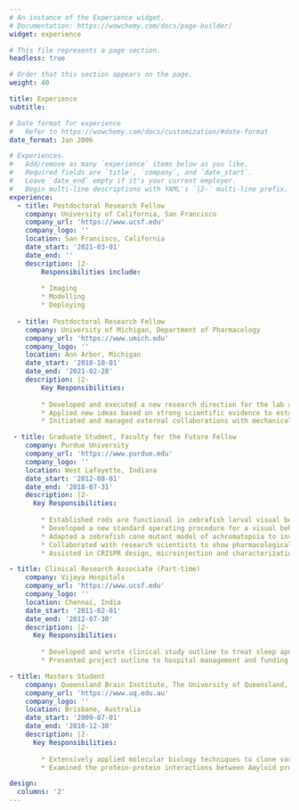 ```yaml
---
# An instance of the Experience widget.
# Documentation: https://wowchemy.com/docs/page-builder/
widget: experience

# This file represents a page section.
headless: true

# Order that this section appears on the page.
weight: 40

title: Experience
subtitle:

# Date format for experience
#   Refer to https://wowchemy.com/docs/customization/#date-format
date_format: Jan 2006

# Experiences.
#   Add/remove as many `experience` items below as you like.
#   Required fields are `title`, `company`, and `date_start`.
#   Leave `date_end` empty if it's your current employer.
#   Begin multi-line descriptions with YAML's `|2-` multi-line prefix.
experience:
  - title: Postdoctoral Research Fellow
    company: University of California, San Francisco
    company_url: 'https://www.ucsf.edu'
    company_logo: ''
    location: San Francisco, California
    date_start: '2021-03-01'
    date_end: ''
    description: |2-
        Responsibilities include:
        
        * Imaging
        * Modelling
        * Deploying
        
  - title: Postdoctoral Research Fellow
    company: University of Michigan, Department of Pharmacology
    company_url: 'https://www.umich.edu'
    company_logo: ''
    location: Ann Arbor, Michigan
    date_start: '2018-10-01'
    date_end: '2021-02-28'
    description: |2- 
        Key Responsibilities:
        
        * Developed and executed a new research direction for the lab and set up an in vitro cell-based model to study traumatic brain injury using hiPSCs
        * Applied new ideas based on strong scientific evidence to establish a strategy and analyze mitochondrial dysfunction and calcium dynamics in this system
        * Initiated and managed external collaborations with mechanical engineers, scientists and clinicians to develop a novel device that delivers compressive forces

 - title: Graduate Student, Faculty for the Future Fellow
    company: Purdue University
    company_url: 'https://www.purdue.edu'
    company_logo: ''
    location: West Lafayette, Indiana
    date_start: '2012-08-01'
    date_end: '2018-07-31'
    description: |2-  
      Key Responsibilities:
      
        * Established rods are functional in zebrafish larval visual behavior and defined scotopic parameters to drive only rod responses. Utilized this assay to manage, optimize and conduct high-throughput drug screening workflows in a pipeline project for retinal degeneration
        * Developed a new standard operating procedure for a visual behavior utilizing different zebrafish wildtype strains by applying statistical tools and effective collaboration with statisticians
        * Adapted a zebrafish cone mutant model of achromatopsia to investigate non-autonomous apoptosis in the retina. Developed and optimized testing protocols to probe the pharmacological effects of a naturally derived compound, on cell death in this model and performed mechanism of action research
        * Collaborated with research scientists to show pharmacological blockage (using Celastrol) of NADPH oxidases affects neurite outgrowth in bag cell neuronal cultures of Aplysia
        * Assisted in CRISPR design, microinjection and characterization of slc7a14 zebrafish mutants in collaboration with international scientists

- title: Clinical Research Associate (Part-time)
    company: Vijaya Hospitals
    company_url: 'https://www.ucsf.edu'
    company_logo: ''
    location: Chennai, India
    date_start: '2011-02-01'
    date_end: '2012-07-30'
    description: |2-  
      Key Responsibilities:
      
        * Developed and wrote clinical study outline to treat sleep apnea in stroke patients as a clinical intervention
        * Presented project outline to hospital management and funding board

- title: Masters Student
    company: Queensland Brain Institute, The University of Queensland, Australia
    company_url: 'https://www.uq.edu.au'
    company_logo: ''
    location: Brisbane, Australia
    date_start: '2009-07-01'
    date_end: '2010-12-30'
    description: |2-
      Key Responsibilities:
      
        * Extensively applied molecular biology techniques to clone various mutants of the pan-neurotrophin receptor p75NTR protein and identified the motif involved in proteolytic processing
        * Examined the protein-protein interactions between Amyloid protein precursor and p75NTR in Alzheimer’s disease

design:
  columns: '2'
---
```

